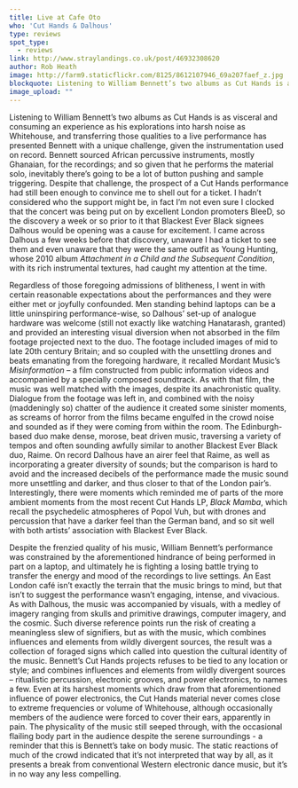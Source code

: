 ```yaml
---
title: Live at Cafe Oto
who: 'Cut Hands & Dalhous'
type: reviews
spot_type:
  - reviews
link: http://www.straylandings.co.uk/post/46932308620
author: Rob Heath
image: http://farm9.staticflickr.com/8125/8612107946_69a207faef_z.jpg
blockquote: Listening to William Bennett’s two albums as Cut Hands is as visceral and consuming an experience as his explorations into harsh noise as Whitehouse, and transferring those qualities to a live performance has presented Bennett with a unique challenge, given the instrumentation used on record. Bennett sourced African percussive instruments, mostly Ghanaian, for the recordings; and so given that he performs the material solo, inevitably there’s going to be a lot of button pushing and sample triggering. Despite that challenge, the prospect of a Cut Hands performance had still been enough to convince me to shell out for a ticket. I hadn’t considered who the support might be, in fact I’m not even sure I clocked that the concert was being put on by excellent London promoters BleeD, so the discovery a week or so prior to it that Blackest Ever Black signees Dalhous would be opening was a cause for excitement. I came across Dalhous a few weeks before that discovery, unaware I had a ticket to see them and even unaware that they were the same outfit as Young Hunting, whose 2010 album _Attachment in a Child and the Subsequent Condition_, with its rich instrumental textures, had caught my attention at the time.
image_upload: ""
---
```


Listening to William Bennett’s two albums as Cut Hands is as visceral and consuming an experience as his explorations into harsh noise as Whitehouse, and transferring those qualities to a live performance has presented Bennett with a unique challenge, given the instrumentation used on record. Bennett sourced African percussive instruments, mostly Ghanaian, for the recordings; and so given that he performs the material solo, inevitably there’s going to be a lot of button pushing and sample triggering. Despite that challenge, the prospect of a Cut Hands performance had still been enough to convince me to shell out for a ticket. I hadn’t considered who the support might be, in fact I’m not even sure I clocked that the concert was being put on by excellent London promoters BleeD, so the discovery a week or so prior to it that Blackest Ever Black signees Dalhous would be opening was a cause for excitement. I came across Dalhous a few weeks before that discovery, unaware I had a ticket to see them and even unaware that they were the same outfit as Young Hunting, whose 2010 album _Attachment in a Child and the Subsequent Condition_, with its rich instrumental textures, had caught my attention at the time.

Regardless of those foregoing admissions of blitheness, I went in with certain reasonable expectations about the performances and they were either met or joyfully confounded. Men standing behind laptops can be a little uninspiring performance-wise, so Dalhous’ set-up of analogue hardware was welcome (still not exactly like watching Hanatarash, granted) and provided an interesting visual diversion when not absorbed in the film footage projected next to the duo. The footage included images of mid to late 20th century Britain; and so coupled with the unsettling drones and beats emanating from the foregoing hardware, it recalled Mordant Music’s _Misinformation_ – a film constructed from public information videos and accompanied by a specially composed soundtrack. As with that film, the music was well matched with the images, despite its anachronistic quality. Dialogue from the footage was left in, and combined with the noisy (maddeningly so) chatter of the audience it created some sinister moments, as screams of horror from the films became engulfed in the crowd noise and sounded as if they were coming from within the room. The Edinburgh-based duo make dense, morose, beat driven music, traversing a variety of tempos and often sounding awfully similar to another Blackest Ever Black duo, Raime. On record Dalhous have an airer feel that Raime, as well as incorporating a greater diversity of sounds; but the comparison is hard to avoid and the increased decibels of the performance made the music sound more unsettling and darker, and thus closer to that of the London pair’s. Interestingly, there were moments which reminded me of parts of the more ambient moments from the most recent Cut Hands LP, _Black Mamba_, which recall the psychedelic atmospheres of Popol Vuh, but with drones and percussion that have a darker feel than the German band, and so sit well with both artists’ association with Blackest Ever Black.

Despite the frenzied quality of his music, William Bennett’s performance was constrained by the aforementioned hindrance of being performed in part on a laptop, and ultimately he is fighting a losing battle trying to transfer the energy and mood of the recordings to live settings. An East London café isn’t exactly the terrain that the music brings to mind, but that isn’t to suggest the performance wasn’t engaging, intense, and vivacious. As with Dalhous, the music was accompanied by visuals, with a medley of imagery ranging from skulls and primitive drawings, computer imagery, and the cosmic. Such diverse reference points run the risk of creating a meaningless slew of signifiers, but as with the music, which combines influences and elements from wildly divergent sources, the result was a collection of foraged signs which called into question the cultural identity of the music. Bennett’s Cut Hands projects refuses to be tied to any location or style; and combines influences and elements from wildly divergent sources – ritualistic percussion, electronic grooves, and power electronics, to names a few. Even at its harshest moments which draw from that aforementioned influence of power electronics, the Cut Hands material never comes close to extreme frequencies or volume of Whitehouse, although occasionally members of the audience were forced to cover their ears, apparently in pain. The physicality of the music still seeped through, with the occasional flailing body part in the audience despite the serene surroundings - a reminder that this is Bennett’s take on body music. The static reactions of much of the crowd indicated that it’s not interpreted that way by all, as it presents a break from conventional Western electronic dance music, but it’s in no way any less compelling.